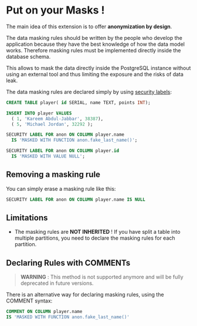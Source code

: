 Put on your Masks !
===============================================================================

The main idea of this extension is to offer **anonymization by design**.

The data masking rules should be written by the people who develop the
application because they have the best knowledge of how the data model works.
Therefore masking rules must be implemented directly inside the database schema.

This allows to mask the data directly inside the PostgreSQL instance without
using an external tool and thus limiting the exposure and the risks of data leak.

The data masking rules are declared simply by using [security labels]:

[security labels]: https://www.postgresql.org/docs/current/sql-security-label.html

<!-- demo/declare_masking_rules.sql -->

```sql
CREATE TABLE player( id SERIAL, name TEXT, points INT);

INSERT INTO player VALUES
  ( 1, 'Kareem Abdul-Jabbar', 38387),
  ( 5, 'Michael Jordan', 32292 );

SECURITY LABEL FOR anon ON COLUMN player.name
  IS 'MASKED WITH FUNCTION anon.fake_last_name()';

SECURITY LABEL FOR anon ON COLUMN player.id
  IS 'MASKED WITH VALUE NULL';
```

Removing a masking rule
------------------------------------------------------------------------------

You can simply erase a masking rule like this:

```sql
SECURITY LABEL FOR anon ON COLUMN player.name IS NULL
```

Limitations
------------------------------------------------------------------------------

* The masking rules are **NOT INHERITED** ! If you have split a table into
  multiple partitions, you need to declare the masking rules for each partition.


Declaring Rules with COMMENTs
------------------------------------------------------------------------------

> **WARNING** : This method is not supported anymore and will be fully
> deprecated in future versions.

There is an alternative way for declaring masking rules, using the
COMMENT syntax:

```sql
COMMENT ON COLUMN player.name
IS 'MASKED WITH FUNCTION anon.fake_last_name()'
```




